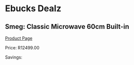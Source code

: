 
# Ebucks Dealz
## Smeg: Classic Microwave 60cm Built-in
[Product Page](https://www.ebucks.com/web/shop/productSelected.do?prodId=1031698735&catId=1196429345)

Price: R12499.00

Savings: 


	